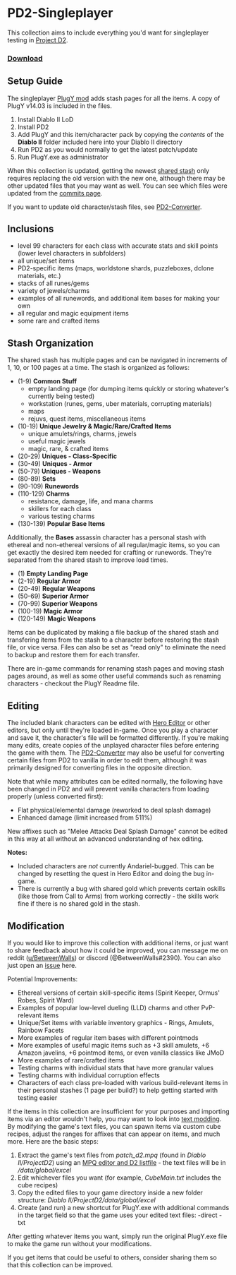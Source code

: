 # PD2-Singleplayer
This collection aims to include everything you'd want for singleplayer testing in [Project D2](https://www.projectdiablo2.com/).

### [Download](https://github.com/BetweenWalls/PD2-Singleplayer/archive/main.zip)

## Setup Guide
The singleplayer [PlugY mod](http://plugy.free.fr/) adds stash pages for all the items. A copy of PlugY v14.03 is included in the files.

1. Install Diablo II LoD
2. Install PD2
3. Add PlugY and this item/character pack by copying the *contents* of the **Diablo II** folder included here into your Diablo II directory
4. Run PD2 as you would normally to get the latest patch/update
5. Run PlugY.exe as administrator

When this collection is updated, getting the newest [shared stash](https://github.com/BetweenWalls/PD2-Singleplayer/blob/main/Diablo%20II/Save/_LOD_SharedStashSave.sss) only requires replacing the old version with the new one, although there may be other updated files that you may want as well. You can see which files were updated from the [commits page](https://github.com/BetweenWalls/PD2-Singleplayer/commits/main).

If you want to update old character/stash files, see [PD2-Converter](https://github.com/BetweenWalls/PD2-Converter#simple-characterstash-converter-for-pd2).

## Inclusions
* level 99 characters for each class with accurate stats and skill points (lower level characters in subfolders)
* all unique/set items
* PD2-specific items (maps, worldstone shards, puzzleboxes, dclone materials, etc.)
* stacks of all runes/gems
* variety of jewels/charms
* examples of all runewords, and additional item bases for making your own
* all regular and magic equipment items
* some rare and crafted items

## Stash Organization
The shared stash has multiple pages and can be navigated in increments of 1, 10, or 100 pages at a time. The stash is organized as follows:

* (1-9) **Common Stuff**
  * empty landing page (for dumping items quickly or storing whatever's currently being tested)
  * workstation (runes, gems, uber materials, corrupting materials)
  * maps
  * rejuvs, quest items, miscellaneous items
* (10-19) **Unique Jewelry & Magic/Rare/Crafted Items**
  * unique amulets/rings, charms, jewels
  * useful magic jewels
  * magic, rare, & crafted items
* (20-29) **Uniques - Class-Specific**
* (30-49) **Uniques - Armor**
* (50-79) **Uniques - Weapons**
* (80-89) **Sets**
* (90-109) **Runewords**
* (110-129) **Charms**
  * resistance, damage, life, and mana charms
  * skillers for each class
  * various testing charms
* (130-139) **Popular Base Items**

Additionally, the **Bases** assassin character has a personal stash with ethereal and non-ethereal versions of all regular/magic items, so you can get exactly the desired item needed for crafting or runewords. They're separated from the shared stash to improve load times. 

* (1) **Empty Landing Page**
* (2-19) **Regular Armor**
* (20-49) **Regular Weapons**
* (50-69) **Superior Armor**
* (70-99) **Superior Weapons**
* (100-19) **Magic Armor**
* (120-149) **Magic Weapons**

Items can be duplicated by making a file backup of the shared stash and transfering items from the stash to a character before restoring the stash file, or vice versa. Files can also be set as "read only" to eliminate the need to backup and restore them for each transfer.

There are in-game commands for renaming stash pages and moving stash pages around, as well as some other useful commands such as renaming characters - checkout the PlugY Readme file.

## Editing
The included blank characters can be edited with [Hero Editor](https://www.moddb.com/games/diablo-2-lod/downloads/hero-editor-v-104) or other editors, but only until they're loaded in-game. Once you play a character and save it, the character's file will be formatted differently. If you're making many edits, create copies of the unplayed character files before entering the game with them. The [PD2-Converter](https://github.com/BetweenWalls/PD2-Converter#simple-characterstash-converter-for-pd2) may also be useful for converting certain files from PD2 to vanilla in order to edit them, although it was primarily designed for converting files in the opposite direction.

Note that while many attributes can be edited normally, the following have been changed in PD2 and will prevent vanilla characters from loading properly (unless converted first):

* Flat physical/elemental damage (reworked to deal splash damage)
* Enhanced damage (limit increased from 511%)

New affixes such as "Melee Attacks Deal Splash Damage" cannot be edited in this way at all without an advanced understanding of hex editing.

**Notes:**
* Included characters are *not* currently Andariel-bugged. This can be changed by resetting the quest in Hero Editor and doing the bug in-game.
* There is currently a bug with shared gold which prevents certain oskills (like those from Call to Arms) from working correctly - the skills work fine if there is no shared gold in the stash.

## Modification
If you would like to improve this collection with additional items, or just want to share feedback about how it could be improved, you can message me on reddit ([u/BetweenWalls](https://www.reddit.com/message/compose/?to=BetweenWalls)) or discord (@BetweenWalls#2390). You can also just open an [issue](https://github.com/BetweenWalls/PD2-Singleplayer/issues) here.

Potential Improvements:
* Ethereal versions of certain skill-specific items (Spirit Keeper, Ormus' Robes, Spirit Ward)
* Examples of popular low-level dueling (LLD) charms and other PvP-relevant items
* Unique/Set items with variable inventory graphics - Rings, Amulets, Rainbow Facets
* More examples of regular item bases with different pointmods
* More examples of useful magic items such as +3 skill amulets, +6 Amazon javelins, +6 pointmod items, or even vanilla classics like JMoD
* More examples of rare/crafted items
* Testing charms with individual stats that have more granular values
* Testing charms with individual corruption effects
* Characters of each class pre-loaded with various build-relevant items in their personal stashes (1 page per build?) to help getting started with testing easier

<!-- Notes
Some generated rare/crafted items have incorrect required levels
Some generated runeword item bases are missing certain stats, such as 10-50% FCR for staves
Some generated item bases may have incorrect armor values - they should be verified
eth Vampire Gaze defense is 182 when it should be 378
eth Quetzalcoatl defense is 18 when it should be 42
eth Jalal's Mane defense is 327 when it should be 445
...many other eth uniques seem to have incorrect defense values, often even being lower than the non-eth version - the ethereal defense equation seems to be wrong, since regenerating these items doesn't fix them
-->

If the items in this collection are insufficient for your purposes and importing items via an editor wouldn't help, you may want to look into [text modding](https://d2mods.info/forum/viewtopic.php?f=4&t=34455). By modifying the game's text files, you can spawn items via custom cube recipes, adjust the ranges for affixes that can appear on items, and much more. Here are the basic steps:
1. Extract the game's text files from *patch_d2.mpq* (found in *Diablo II/ProjectD2*) using an [MPQ editor and D2 listfile](http://www.zezula.net/en/mpq/download.html) - the text files will be in */data/global/excel*
2. Edit whichever files you want (for example, *CubeMain.txt* includes the cube recipes)
3. Copy the edited files to your game directory inside a new folder structure: *Diablo II/ProjectD2/data/global/excel*
4. Create (and run) a new shortcut for PlugY.exe with additional commands in the target field so that the game uses your edited text files: -direct -txt

After getting whatever items you want, simply run the original PlugY.exe file to make the game run without your modifications.

If you get items that could be useful to others, consider sharing them so that this collection can be improved.
